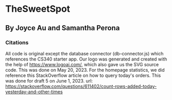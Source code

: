 # TheSweetSpot
## By Joyce Au and Samantha Perona

### Citations
All code is original except the database connector (db-connector.js) which references the CS340 starter app.
Our logo was generated and created with the help of https://www.logoai.com/, which also gave us the SVG source code. This was done on May 20, 2023.
For the homepage statistics, we did reference this StackOverflow article on how to query today's orders. This was done for draft 5 on June 1, 2023. url: https://stackoverflow.com/questions/611402/count-rows-added-today-yesterday-and-other-times 